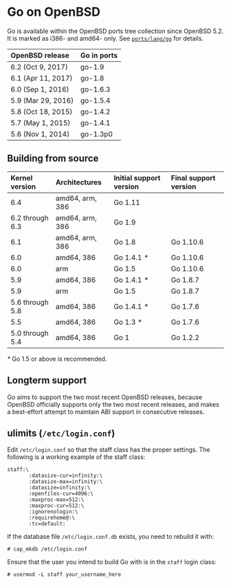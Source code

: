 # Go on OpenBSD

Go is available within the OpenBSD ports tree collection since OpenBSD 5.2.  It is marked as i386- and amd64- only.  See [`ports/lang/go`](http://ports.su/lang/go) for details.

| **OpenBSD release** | **Go in ports**     |
|:--------------------|:--------------------|
| 6.2 (Oct 9, 2017)   | go-1.9              |
| 6.1 (Apr 11, 2017)  | go-1.8              |
| 6.0 (Sep 1, 2016)   | go-1.6.3            |
| 5.9 (Mar 29, 2016)  | go-1.5.4            |
| 5.8 (Oct 18, 2015)  | go-1.4.2            |
| 5.7 (May 1, 2015)   | go-1.4.1            |
| 5.6 (Nov 1, 2014)   | go-1.3p0            |

## Building from source

| **Kernel version** | **Architectures** | **Initial support version** | **Final support version** |
|:-------------------|:------------------|:----------------------------|:--------------------------|
| 6.4                | amd64, arm, 386   | Go 1.11                     |                           |
| 6.2 through 6.3    | amd64, arm, 386   | Go 1.9                      |                           |
| 6.1                | amd64, arm, 386   | Go 1.8                      | Go 1.10.6                 |
| 6.0                | amd64, 386        | Go 1.4.1 _*_                | Go 1.10.6                 |
| 6.0                | arm               | Go 1.5                      | Go 1.10.6                 |
| 5.9                | amd64, 386        | Go 1.4.1 _*_                | Go 1.8.7                  |
| 5.9                | arm               | Go 1.5                      | Go 1.8.7                  |
| 5.6 through 5.8    | amd64, 386        | Go 1.4.1 _*_                | Go 1.7.6                  |
| 5.5                | amd64, 386        | Go 1.3 _*_                  | Go 1.7.6                  |
| 5.0 through 5.4    | amd64, 386        | Go 1                        | Go 1.2.2                  |

_*_ Go 1.5 or above is recommended.

## Longterm support

Go aims to support the two most recent OpenBSD releases, because OpenBSD officially supports only the two most recent releases, and makes a best-effort attempt to maintain ABI support in consecutive releases.

## ulimits (` /etc/login.conf `)

Edit `/etc/login.conf` so that the staff class has the proper
settings. The following is a working example of the staff class:
```
staff:\
       :datasize-cur=infinity:\
       :datasize-max=infinity:\
       :datasize=infinity:\
       :openfiles-cur=4096:\
       :maxproc-max=512:\
       :maxproc-cur=512:\
       :ignorenologin:\
       :requirehome@:\
       :tc=default:
```

If the database file `/etc/login.conf.db` exists, you need to rebuild it with:
```
# cap_mkdb /etc/login.conf
```

Ensure that the user you intend to build Go with is in the `staff` login class:
```
# usermod -L staff your_username_here
```
